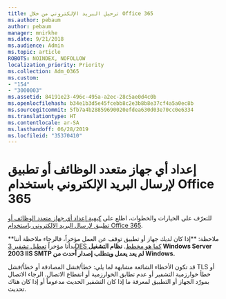 ```yaml
---
title: ترحيل البريد الإلكتروني من خلال Office 365
ms.author: pebaum
author: pebaum
manager: mnirkhe
ms.date: 9/21/2018
ms.audience: Admin
ms.topic: article
ROBOTS: NOINDEX, NOFOLLOW
localization_priority: Priority
ms.collection: Adm_O365
ms.custom:
- "154"
- "3000003"
ms.assetid: 84191e23-496c-495a-a2ec-28c5ae0d4c0b
ms.openlocfilehash: b34e1b3d5e45fcebb8c2e3b8b8e37cf4a5a0ec8b
ms.sourcegitcommit: 5fb7a4b28859690020efdea630d03e70cc0e6334
ms.translationtype: HT
ms.contentlocale: ar-SA
ms.lasthandoff: 06/28/2019
ms.locfileid: "35370410"
---
```

# <a name="set-up-a-multifunction-device-or-application-to-send-email-using-office-365"></a>إعداد أي جهاز متعدد الوظائف أو تطبيق لإرسال البريد الإلكتروني باستخدام Office 365

للتعرّف على الخيارات والخطوات، اطلع على [كيفية إعداد أي جهاز متعدد الوظائف أو تطبيق لإرسال البريد الإلكتروني باستخدام Office 365](https://support.office.com/article/69f58e99-c550-4274-ad18-c805d654b4c4).
  
**ملاحظة: **إذا كان لديك جهاز أو تطبيق توقف عن العمل مؤخراً، فالرجاء ملاحظة أننا بدأنا مؤخراً [تعطيل تشفير 3DES كما هو مخطط](https://docs.microsoft.com/office365/securitycompliance/technical-reference-details-about-encryption).  **نظام التشغيل Windows Server 2003 IIS SMTP لم يعد يعمل ويتطلب إصدار أحدث من Windows.**

قد تكون الأخطاء الشائعة مشابهة لما يلي: خطأ/فشل المصادقة أو خطأ/فشل TLS أو خطأ خوارزمية التشفير أو عدم تطابق الخوارزمية أو انقطاع الاتصال.  الرجاء الاتصال بمورّد الجهاز أو التطبيق لمعرفة ما إذا كان التشفير الحديث مدعوماً أو إذا كان هناك تحديث.
